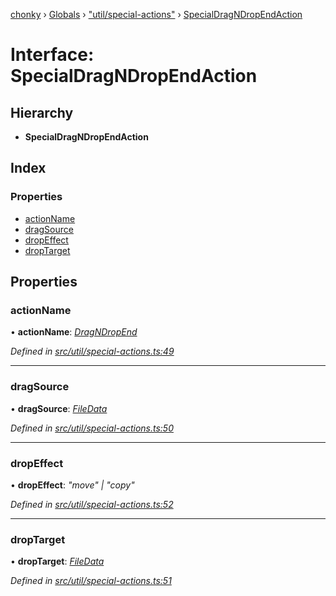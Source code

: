 [chonky](../README.md) › [Globals](../globals.md) › ["util/special-actions"](../modules/_util_special_actions_.md) › [SpecialDragNDropEndAction](_util_special_actions_.specialdragndropendaction.md)

# Interface: SpecialDragNDropEndAction

## Hierarchy

* **SpecialDragNDropEndAction**

## Index

### Properties

* [actionName](_util_special_actions_.specialdragndropendaction.md#actionname)
* [dragSource](_util_special_actions_.specialdragndropendaction.md#dragsource)
* [dropEffect](_util_special_actions_.specialdragndropendaction.md#dropeffect)
* [dropTarget](_util_special_actions_.specialdragndropendaction.md#droptarget)

## Properties

###  actionName

• **actionName**: *[DragNDropEnd](../enums/_util_special_actions_.specialaction.md#dragndropend)*

*Defined in [src/util/special-actions.ts:49](https://github.com/TimboKZ/Chonky/blob/ca45eac/src/util/special-actions.ts#L49)*

___

###  dragSource

• **dragSource**: *[FileData](_typedef_.filedata.md)*

*Defined in [src/util/special-actions.ts:50](https://github.com/TimboKZ/Chonky/blob/ca45eac/src/util/special-actions.ts#L50)*

___

###  dropEffect

• **dropEffect**: *"move" | "copy"*

*Defined in [src/util/special-actions.ts:52](https://github.com/TimboKZ/Chonky/blob/ca45eac/src/util/special-actions.ts#L52)*

___

###  dropTarget

• **dropTarget**: *[FileData](_typedef_.filedata.md)*

*Defined in [src/util/special-actions.ts:51](https://github.com/TimboKZ/Chonky/blob/ca45eac/src/util/special-actions.ts#L51)*
